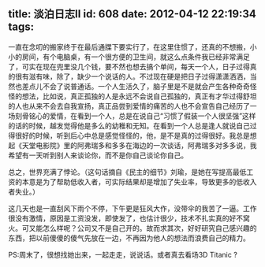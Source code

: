 title: 淡泊日志Ⅱ
id: 608
date: 2012-04-12 22:19:34
tags:
---

一直在念叨的搬家终于在最后通牒下要实行了，在这里住惯了，还真的不想搬，小小的房间，有个电脑桌，有一个很方便的卫生间，就这么点条件我已经非常满足了，可实在现在兜里没几个钱，要不然也想去搞个单间，每天一个人，日子过得真的很有滋有味，除了，缺少一个说话的人。不过现在硬是把日子过得潇潇洒洒，当然也差点儿不会了说普通话。一个人生活久了，脑子里是不是就会产生各种奇奇怪怪的想法，比如说，真正孤独的人是永远不会说自己孤独的，真正有才华过得舒坦的人也从来不会去自我宣扬，真正品尝到爱情的痛苦的人也不会宣告自己经历了一场刻骨铭心的爱情，在看到一个人，总是在说自己“习惯了假装一个人很坚强”这样的话的时候，越发觉得他是多么的幼稚和无知。在看到一个人总是逢人就说自己过得很好的时候，听到后心中总是感觉怪怪的，他，是不是真的过得很好。我总是想起《天堂电影院》里的阿弗瑞多和多多在海边的一次谈话，阿弗瑞多对多多说，我希望有一天听到别人来谈论你，而不是你自己谈论你自己。

总之，世界充满了悖论。（这句话摘自《民主的细节》刘瑜，是她在写提高最低工资的本意是为了帮助低收入者，可实际结果却是增加了失业率，导致更多的低收入者失业。）

这几天也是一直刮风下雨个不停，下午更是狂风大作，没带伞的我苦了一逼。工作很没有激情，原因是工资没发，即使发了，也估计很少，技术不扎实真的好不窝火。可又能怎么样呢？公司又不是自己开的。故而求其次，好好研究自己感兴趣的东西，把以前傻傻的傻气先放在一边，不再因为他人的想法而浪费自己的精力。

PS:周末了，很想找她出来，一起走走，说说话。或者真去看场3D Titanic ?